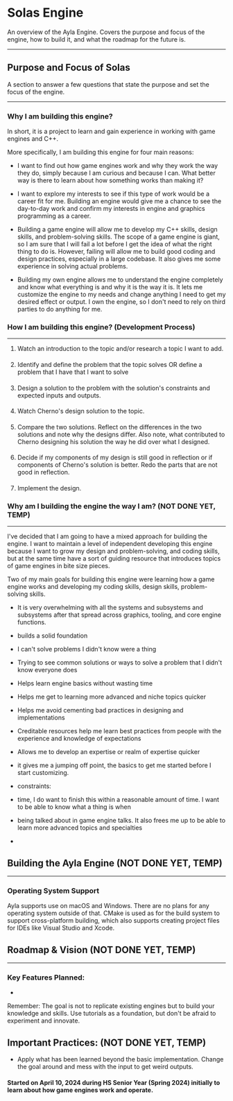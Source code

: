 

# Solas Engine

An overview of the Ayla Engine. Covers the purpose and focus of the engine, how to build it, and what the roadmap for
the future is.

---

## Purpose and Focus of Solas

A section to answer a few questions that state the purpose and set the focus of the engine.

---

### Why I am building this engine?
In short, it is a project to learn and gain experience in working with game engines and C++.
 
 More specifically, I am building this engine for four main reasons:
 
 - I want to find out how game engines work and why they work
 the way they do, simply because I am curious and because I can. What better way is there to learn about how something 
 works than making it?
 
 - I want to explore my interests to see if this type of work would be a career fit for me. Building an engine
 would give me a chance to see the day-to-day work and confirm my interests in engine and graphics programming as
 a career.
 
 - Building a game engine will allow me to develop my C++ skills, design skills, and problem-solving skills.
 The scope of a game engine is giant, so I am sure that I will fail a lot before I get the idea of what the right 
 thing to do is. However, failing will allow me to build good coding and design practices, especially in a large codebase. It 
 also gives me some experience in solving actual problems. 
 
 - Building my own engine allows me to understand the engine completely and know what everything is and why
 it is the way it is. It lets me customize the engine to my needs and change anything I need to get my desired effect
 or output. I own the engine, so I don't need to rely on third parties to do anything for me.

 
### How I am building this engine?  (Development Process)

---

1. Watch an introduction to the topic and/or research a topic I want to add.
####
2. Identify and define the problem that the topic solves OR define a problem that I have that I want to solve
####
3. Design a solution to the problem with the solution's constraints and expected inputs and outputs.
####
4. Watch Cherno's design solution to the topic.
####
5. Compare the two solutions. Reflect on the differences in the two solutions and note why the designs differ. Also note,
what contributed to Cherno designing his solution the way he did over what I designed.
####
6. Decide if my components of my design is still good in reflection or if components of Cherno's solution is better. Redo the
parts that are not good in reflection.
####
7. Implement the design.

 
 
 ### Why am I building the engine the way I am? (NOT DONE YET, TEMP)

---
I've decided that I am going to have a mixed approach for building the engine. I want to maintain a level of independent
developing this engine because I want to grow my design and problem-solving, and coding skills, but at the same time have
a sort of guiding resource that introduces topics of game engines in bite size pieces.

Two of my main goals for building this engine were learning how a game engine works and developing my coding skills, 
design skills, problem-solving skills. 
- It is very overwhelming with all the systems and subsystems and subsystems after that spread across graphics, tooling, and 
core engine functions.
 - builds a solid foundation
 - I can't solve problems I didn't know were a thing
 - Trying to see common solutions or ways to solve a problem that I didn't know everyone does
 - Helps learn engine basics without wasting time 
 - Helps me get to learning more advanced and niche topics quicker
 - Helps me avoid cementing bad practices in designing and implementations
 - Creditable resources help me learn best practices from people with the experience and knowledge of expectations
 - Allows me to develop an expertise or realm of expertise quicker
 - it gives me a jumping off point, the basics to get me started before I start customizing.

- constraints:
- time, I do want to finish this within a reasonable amount of time. I want to be able to know what a thing is when
- being talked about in game engine talks. It also frees me up to be able to learn more advanced topics and specialties
- 



## Building the Ayla Engine (NOT DONE YET, TEMP)

---

 ### Operating System Support
 Ayla supports use on macOS and Windows. There are no plans for any operating system 
 outside of that. CMake is used as for the build system to support 
 cross-platform building, which also supports creating project files for IDEs like Visual Studio
 and Xcode.

###



## Roadmap & Vision (NOT DONE YET, TEMP)

---

 ### Key Features Planned:
 * 



Remember: The goal is not to replicate existing engines but to build your knowledge and skills. 
Use tutorials as a foundation, but don't be afraid to experiment and innovate.

## Important Practices: (NOT DONE YET, TEMP)
 - Apply what has been learned beyond the basic implementation. Change the goal around and mess with the input to get weird outputs.


#### Started on April 10, 2024 during HS Senior Year (Spring 2024) initially to learn about how game engines work and operate.
